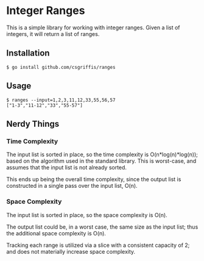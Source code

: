 # Integer Ranges

This is a simple library for working with integer ranges.
Given a list of integers, it will return a list of ranges.

## Installation
```shell
$ go install github.com/csgriffis/ranges
```

## Usage
```shell
$ ranges --input=1,2,3,11,12,33,55,56,57
["1-3","11-12","33","55-57"]
```

## Nerdy Things
### Time Complexity
The input list is sorted in place, so the time complexity is O(n*log(n)*log(n)); 
based on the algorithm used in the standard library.
This is worst-case, and assumes that the input list is not already sorted.

This ends up being the overall time complexity, since the output list is
constructed in a single pass over the input list, O(n).

### Space Complexity
The input list is sorted in place, so the space complexity is O(n).

The output list could be, in a worst case, the same size as the input list;
thus the additional space complexity is O(n).

Tracking each range is utilized via a slice with a consistent capacity of 2; and does not materially increase space complexity.





